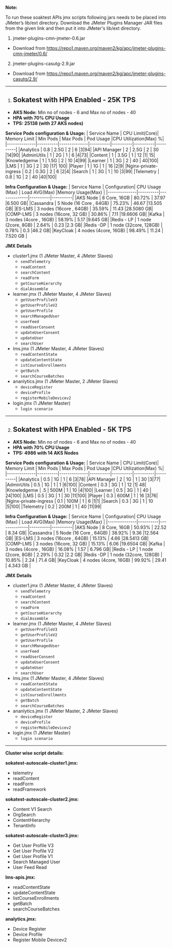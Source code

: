 **Note:**

To run these soaktest APIs jmx scripts following jars needs to be placed into JMeter’s lib/ext directory. Download the JMeter Plugins Manager JAR files from the given link and then put it into JMeter's lib/ext directory.

1. jmeter-plugins-cmn-jmeter-0.6.jar 
  - Download from https://repo1.maven.org/maven2/kg/apc/jmeter-plugins-cmn-jmeter/0.6/
2. jmeter-plugins-casutg-2.9.jar
  - Download from https://repo1.maven.org/maven2/kg/apc/jmeter-plugins-casutg/2.9/

----------
1. ## Sokatest with HPA Enabled - 25K TPS ##

- **AKS Node:** Min no of nodes - 6 and Max no of nodes - 40 
- **HPA with 70% CPU Usage**
- **TPS: 25138 (with 27 AKS nodes)**

**Service Pods configuration & Usage:**
| Service Name | CPU Limit(Core)| Memory Limit | Min Pods | Max Pods | Pod Usage |CPU Utilization(Max) %|
|--------------|----------|--------------|----------|----------|----------|----------|
|Analytics     |  0.8     |    2.5G      |   2      |     6     |3|94|
|API Manager   |    2     |   2.5G        |   2      |     30    |14|90|
|AdminUtils    |    1     |     2G        |   1      |     6     |4|73|
|Content       |   1      |   3.5G        |   1     |     12     |1| 15|
|Knowledgemw   |   1      |   1.5G        |   2      |     10     |4|99|
|Learner       |   1      |     3G        |    2    |     40     | 40|100|
|LMS           |   1      |     3G        |    2    |     30     |17| 100|
|Player        |    1     |     1G        |    1     |    16     |2|9|
|Nginx-private-ingress    |    0.2 |   0.3G  |   2   |     6     |2|4|
|Search        |   1      |   3G          |    1     |    10     |3|99|
|Telemetry     |   0.8    |   1G          |     2    |    40     |40|100|


**Infra Configuration & Usage:**
| Service Name | Configuration| CPU Usage (Max) | Load AVG(Max) |Memory Usage(Max) |
|--------------|----------|--------------|----------|----------|
|AKS Node      | 8 Core, 16GB |    80.72%  |     37.97     |6.500 GB|
|Cassandra    | 5 Node (16 Core , 64GB) |   75.23%   |  46.67   |13.505 GB|
|ES-LMS       | 3 nodes (16core , 64GB) |   35.59%   |  11.43   |28.5080 GB|
|COMP-LMS     | 3 nodes (16core, 32 GB) |   30.86%   |  7.11    |19.6606 GB|
|Kafka        | 3 nodes (4core , 16GB)  |   58.19%   |  5.17    |9.645 GB|
|Redis - LP   | 1 node (2core, 8GB)     |    2.64%   |  0.23    |2.3 GB|
|Redis -DP    | 1 node (32core, 128GB)  |    0.78%   |    0.3   |46.2 GB|
|KeyCloak     | 4 nodes (4core, 16GB)   |   98.49%   |  11.24   | 7.520 GB |

**JMX Details**
- cluster1.jmx (1 JMeter Master, 4 JMeter Slaves)
  - ```sendTelemetry```
  - ```readContent```
  - ```searchContent```
  - ```readForm```
  - ```getCourseHierarchy```
  - ```dialAssemble``` 
- learner.jmx (1 JMeter Master, 4 JMeter Slaves)
  - ```getUserProfileV3```
  - ```getUserProfileV2``` 
  - ```getUserProfile```
  - ```searchManagedUser```
  - ```userFeed```
  - ```readUserConsent```
  - ```updateUserConsent```
  - ```updateUser```
  - ```searchUser```
- lms.jmx (1 JMeter Master, 4 JMeter Slaves)
  - ```readContentState```
  - ```updateContentState```
  - ```istCourseEnrollments```
  - ```getBatch```
  - ```searchCourseBatches```
- ananlytics.jmx (1 JMeter Master, 2 JMeter Slaves)
  - ```deviceRegister```
  - ```deviceProfile```
  - ```registerMobileDevicev2```
- login.jmx (1 JMeter Master)
  - ```login scenario```
--------
2. ## Sokatest with HPA Enabled - 5K TPS ##

- **AKS Node:** Min no of nodes - 6 and Max no of nodes - 40 
- **HPA with 70% CPU Usage**
- **TPS: 4986 with 14 AKS Nodes**	

**Service Pods configuration & Usage:**
| Service Name | CPU Limit(Core)| Memory Limit | Min Pods | Max Pods | Pod Usage |CPU Utilization(Max) %|
|--------------|----------|--------------|----------|----------|----------|----------|
|Analytics     |  0.5    |      1G     |     1    |     6    |3|78|
|API Manager   |    2    |     1G    |    1   |    30    |3|77|
|AdminUtils    |    0.5    |    1G        |    1    |   1     |6|100|
|Content       |   0.3      |    3G       |   1     |    12      |1| 48|
|Knowledgemw   |    .5    |     500M      |    1    |    10      |4|100|
|Learner       | 0.5      |   3G        |  1     |    40    | 24|100|
|LMS           | 0.5      |    3G         | 1       |  30      |11|100|
|Player        |   0.3     |   600M          |   1    |  16    |3|76|
|Nginx-private-ingress    | 0.1    |  100M   |   1  |   6   |1|1|
|Search        |    0.3    |    3G         |   1     |   10    |5|100|
|Telemetry     |    0.2  |     200M       |   1     |    40    |11|99|


**Infra Configuration & Usage:**
| Service Name | Configuration| CPU Usage (Max) | Load AVG(Max) |Memory Usage(Max) |
|--------------|----------|--------------|----------|----------|
|AKS Node      | 8 Core, 16GB |  50.93%  |   22.52       |	8.34 GB|
|Cassandra    | 5 Node (16 Core , 64GB) |  38.92%    | 9.36    |12.564 GB|
|ES-LMS       | 3 nodes (16core , 64GB) |  15.13%    |    4.66   |28.5413 GB|
|COMP-LMS     | 3 nodes (16core, 32 GB) |   15.13%  |   6.06  |19.6504 GB|
|Kafka        | 3 nodes (4core , 16GB)  | 16.08%     |  1.57    |	6.796 GB|
|Redis - LP   | 1 node (2core, 8GB)     |  2.29%    |  0.32  |2.2 GB|
|Redis -DP    | 1 node (32core, 128GB)  | 10.85%     |  2.24   |	71.4 GB|
|KeyCloak     | 4 nodes (4core, 16GB)   | 99.92%   |  29.41  | 4.343 GB |

**JMX Details**
- cluster1.jmx (1 JMeter Master, 4 JMeter Slaves)
  - ```sendTelemetry```
  - ```readContent```
  - ```searchContent```
  - ```readForm```
  - ```getCourseHierarchy```
  - ```dialAssemble``` 
- learner.jmx (1 JMeter Master, 4 JMeter Slaves)
  - ```getUserProfileV3```
  - ```getUserProfileV2``` 
  - ```getUserProfile```
  - ```searchManagedUser```
  - ```userFeed```
  - ```readUserConsent```
  - ```updateUserConsent```
  - ```updateUser```
  - ```searchUser```
- lms.jmx (1 JMeter Master, 4 JMeter Slaves)
  - ```readContentState```
  - ```updateContentState```
  - ```istCourseEnrollments```
  - ```getBatch```
  - ```searchCourseBatches```
- ananlytics.jmx (1 JMeter Master, 2 JMeter Slaves)
  - ```deviceRegister```
  - ```deviceProfile```
  - ```registerMobileDevicev2```
- login.jmx (1 JMeter Master)
  - ```login scenario```


-------
**Cluster wise script details:**

**sokatest-autoscale-cluster1.jmx:**
- telemetry 
- readContent 
- readForm
- readFramework


**sokatest-autoscale-cluster2.jmx:**
- Content V1 Search
- OrgSearch
- ContentHierarchy
- TenantInfo 

**sokatest-autoscale-cluster3.jmx:**
- Get User Profile V3
- Get User Profile V2
- Get User Profile V1
- Search Managed User 
- User Feed Read

**lms-apis.jmx:**
- readContentState
- updateContentState
- listCourseEnrollments
- getBatch 
- searchCourseBatches 

**analytics.jmx:**
- Device Register
- Device Profile
- Register Mobile Devicev2

